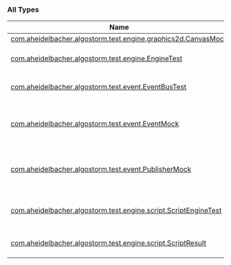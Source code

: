 

### All Types

| Name | Summary |
|---|---|
| [com.aheidelbacher.algostorm.test.engine.graphics2d.CanvasMock](../com.aheidelbacher.algostorm.test.engine.graphics2d/-canvas-mock/index.md) |  |
| [com.aheidelbacher.algostorm.test.engine.EngineTest](../com.aheidelbacher.algostorm.test.engine/-engine-test/index.md) | An abstract test class for an [Engine](#). |
| [com.aheidelbacher.algostorm.test.event.EventBusTest](../com.aheidelbacher.algostorm.test.event/-event-bus-test/index.md) | An abstract test class for an [EventBus](#). |
| [com.aheidelbacher.algostorm.test.event.EventMock](../com.aheidelbacher.algostorm.test.event/-event-mock/index.md) | An event that should be used for testing purposes. |
| [com.aheidelbacher.algostorm.test.event.PublisherMock](../com.aheidelbacher.algostorm.test.event/-publisher-mock/index.md) | A publisher that should be used for testing purposes. |
| [com.aheidelbacher.algostorm.test.engine.script.ScriptEngineTest](../com.aheidelbacher.algostorm.test.engine.script/-script-engine-test/index.md) | An abstract test class for a [ScriptEngine](#). |
| [com.aheidelbacher.algostorm.test.engine.script.ScriptResult](../com.aheidelbacher.algostorm.test.engine.script/-script-result/index.md) | Utility result type for scripts. |
